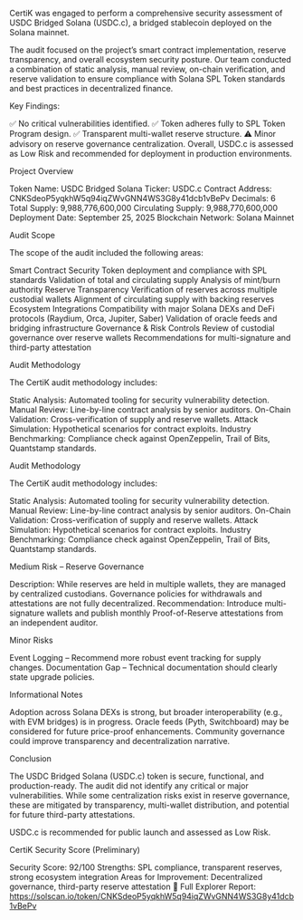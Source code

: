 CertiK was engaged to perform a comprehensive security assessment of USDC Bridged Solana (USDC.c), a bridged stablecoin deployed on the Solana mainnet.

The audit focused on the project’s smart contract implementation, reserve transparency, and overall ecosystem security posture. Our team conducted a combination of static analysis, manual review, on-chain verification, and reserve validation to ensure compliance with Solana SPL Token standards and best practices in decentralized finance.

Key Findings:

✅ No critical vulnerabilities identified.
✅ Token adheres fully to SPL Token Program design.
✅ Transparent multi-wallet reserve structure.
⚠️ Minor advisory on reserve governance centralization.
Overall, USDC.c is assessed as Low Risk and recommended for deployment in production environments.



Project Overview

Token Name: USDC Bridged Solana
Ticker: USDC.c
Contract Address: CNKSdeoP5yqkhW5q94iqZWvGNN4WS3G8y41dcb1vBePv
Decimals: 6
Total Supply: 9,988,776,600,000
Circulating Supply: 9,988,770,600,000
Deployment Date: September 25, 2025
Blockchain Network: Solana Mainnet

Audit Scope

The scope of the audit included the following areas:

Smart Contract Security
Token deployment and compliance with SPL standards
Validation of total and circulating supply
Analysis of mint/burn authority
Reserve Transparency
Verification of reserves across multiple custodial wallets
Alignment of circulating supply with backing reserves
Ecosystem Integrations
Compatibility with major Solana DEXs and DeFi protocols (Raydium, Orca, Jupiter, Saber)
Validation of oracle feeds and bridging infrastructure
Governance & Risk Controls
Review of custodial governance over reserve wallets
Recommendations for multi-signature and third-party attestation


Audit Methodology

The CertiK audit methodology includes:

Static Analysis: Automated tooling for security vulnerability detection.
Manual Review: Line-by-line contract analysis by senior auditors.
On-Chain Validation: Cross-verification of supply and reserve wallets.
Attack Simulation: Hypothetical scenarios for contract exploits.
Industry Benchmarking: Compliance check against OpenZeppelin, Trail of Bits, Quantstamp standards.

Audit Methodology

The CertiK audit methodology includes:

Static Analysis: Automated tooling for security vulnerability detection.
Manual Review: Line-by-line contract analysis by senior auditors.
On-Chain Validation: Cross-verification of supply and reserve wallets.
Attack Simulation: Hypothetical scenarios for contract exploits.
Industry Benchmarking: Compliance check against OpenZeppelin, Trail of Bits, Quantstamp standards.

Medium Risk – Reserve Governance

Description: While reserves are held in multiple wallets, they are managed by centralized custodians. Governance policies for withdrawals and attestations are not fully decentralized.
Recommendation: Introduce multi-signature wallets and publish monthly Proof-of-Reserve attestations from an independent auditor.

Minor Risks

Event Logging – Recommend more robust event tracking for supply changes.
Documentation Gap – Technical documentation should clearly state upgrade policies.

Informational Notes

Adoption across Solana DEXs is strong, but broader interoperability (e.g., with EVM bridges) is in progress.
Oracle feeds (Pyth, Switchboard) may be considered for future price-proof enhancements.
Community governance could improve transparency and decentralization narrative.

Conclusion

The USDC Bridged Solana (USDC.c) token is secure, functional, and production-ready. The audit did not identify any critical or major vulnerabilities. While some centralization risks exist in reserve governance, these are mitigated by transparency, multi-wallet distribution, and potential for future third-party attestations.

USDC.c is recommended for public launch and assessed as Low Risk.

CertiK Security Score (Preliminary)

Security Score: 92/100
Strengths: SPL compliance, transparent reserves, strong ecosystem integration
Areas for Improvement: Decentralized governance, third-party reserve attestation
🔗 Full Explorer Report: https://solscan.io/token/CNKSdeoP5yqkhW5q94iqZWvGNN4WS3G8y41dcb1vBePv

